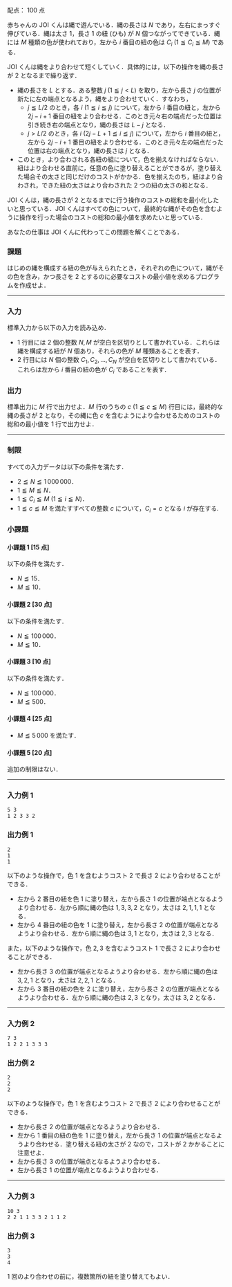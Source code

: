 配点： $100$ 点

赤ちゃんの JOI くんは縄で遊んでいる．縄の長さは $N$ であり，左右にまっすぐ伸びている．縄は太さ $1$，長さ $1$ の紐 (ひも) が $N$ 個つながってできている．縄には $M$ 種類の色が使われており，左から $i$ 番目の紐の色は $C_i$ ($1 \leqq C_i \leqq M$) である．

JOI くんは縄をより合わせて短くしていく．具体的には，以下の操作を縄の長さが $2$ となるまで繰り返す．

- 縄の長さを $L$ とする．ある整数 $j$ ($1 \leqq j < L$) を取り，左から長さ $j$ の位置が新たに左の端点となるよう，縄をより合わせていく．すなわち，
    - $j \leqq L/2$ のとき，各 $i$ ($1 \leqq i \leqq j$) について，左から $i$ 番目の紐と，左から $2j - i + 1$ 番目の紐をより合わせる．このとき元々右の端点だった位置は引き続き右の端点となり，縄の長さは $L - j$ となる．
    - $j > L/2$ のとき，各 $i$ ($2j - L + 1 \leqq i \leqq j$) について，左から $i$ 番目の紐と，左から $2j - i + 1$ 番目の紐をより合わせる．このとき元々左の端点だった位置は右の端点となり，縄の長さは $j$ となる．
- このとき，より合わされる各紐の組について，色を揃えなければならない．紐はより合わせる直前に，任意の色に塗り替えることができるが，塗り替えた場合その太さと同じだけのコストがかかる．色を揃えたのち，紐はより合わされ，できた紐の太さはより合わされた $2$ つの紐の太さの和となる．

JOI くんは，縄の長さが $2$ となるまでに行う操作のコストの総和を最小化したいと思っている．JOI くんはすべての色について，最終的な縄がその色を含むように操作を行った場合のコストの総和の最小値を求めたいと思っている．

あなたの仕事は JOI くんに代わってこの問題を解くことである．

### 課題

はじめの縄を構成する紐の色が与えられたとき，それぞれの色について，縄がその色を含み，かつ長さを $2$ とするのに必要なコストの最小値を求めるプログラムを作成せよ．

---

### 入力

標準入力から以下の入力を読み込め．

- $1$ 行目には $2$ 個の整数 $N, M$ が空白を区切りとして書かれている．これらは縄を構成する紐が $N$ 個あり，それらの色が $M$ 種類あることを表す．
- $2$ 行目には $N$ 個の整数 $C_1, C_2, \ldots,C_N$ が空白を区切りとして書かれている．これらは左から $i$ 番目の紐の色が $C_i$ であることを表す．

### 出力

標準出力に $M$ 行で出力せよ．$M$ 行のうちの $c$ ($1 \leqq c \leqq M$) 行目には，最終的な縄の長さが $2$ となり，その縄に色 $c$ を含むようにより合わせるためのコストの総和の最小値を $1$ 行で出力せよ．

---

### 制限

すべての入力データは以下の条件を満たす．

- $2 \leqq N \leqq 1\,000\,000$．
- $1 \leqq M \leqq N$．
- $1 \leqq C_i \leqq M$ ($1 \leqq i \leqq N$)．
- $1 \leqq c \leqq M$ を満たすすべての整数 $c$ について，$C_i = c$ となる $i$ が存在する.

### 小課題

#### 小課題 1 [15 点]
以下の条件を満たす．

- $N \leqq 15$．
- $M \leqq 10$．

#### 小課題 2 [30 点]
以下の条件を満たす．

- $N \leqq 100\,000$．
- $M \leqq 10$．

#### 小課題 3 [10 点]
以下の条件を満たす．

- $N \leqq 100\,000$．
- $M \leqq 500$．

#### 小課題 4 [25 点]
- $M \leqq 5\,000$ を満たす．

#### 小課題 5 [20 点]
追加の制限はない．

---

### 入力例 1

```
5 3
1 2 3 3 2
```

### 出力例 1

```
2
1
1
```

以下のような操作で，色 $1$ を含むようコスト $2$ で長さ $2$ により合わせることができる．

- 左から $2$ 番目の紐を色 $1$ に塗り替え，左から長さ $1$ の位置が端点となるようより合わせる．左から順に縄の色は $1, 3, 3, 2$ となり，太さは $2, 1, 1, 1$ となる．
- 左から $4$ 番目の紐の色を $1$ に塗り替え，左から長さ $2$ の位置が端点となるようより合わせる．左から順に縄の色は $3, 1$ となり，太さは $2, 3$ となる．

また，以下のような操作で，色 $2, 3$ を含むようコスト $1$ で長さ $2$ により合わせることができる．

- 左から長さ $3$ の位置が端点となるようより合わせる．左から順に縄の色は $3, 2, 1$ となり，太さは $2, 2, 1$ となる．
- 左から $3$ 番目の紐の色を $2$ に塗り替え，左から長さ $2$ の位置が端点となるようより合わせる．左から順に縄の色は $2, 3$ となり，太さは $3, 2$ となる．

---

### 入力例 2

```
7 3
1 2 2 1 3 3 3
```

### 出力例 2

```
2
2
2
```

以下のような操作で，色 $1$ を含むようコスト $2$ で長さ $2$ により合わせることができる．

- 左から長さ $2$ の位置が端点となるようより合わせる．
- 左から $1$ 番目の紐の色を $1$ に塗り替え，左から長さ $1$ の位置が端点となるようより合わせる．塗り替える紐の太さが $2$ なので，コストが $2$ かかることに注意せよ．
- 左から長さ $3$ の位置が端点となるようより合わせる．
- 左から長さ $1$ の位置が端点となるようより合わせる．

---

### 入力例 3

```
10 3
2 2 1 1 3 3 2 1 1 2
```

### 出力例 3

```
3
3
4
```

$1$ 回のより合わせの前に，複数箇所の紐を塗り替えてもよい．
